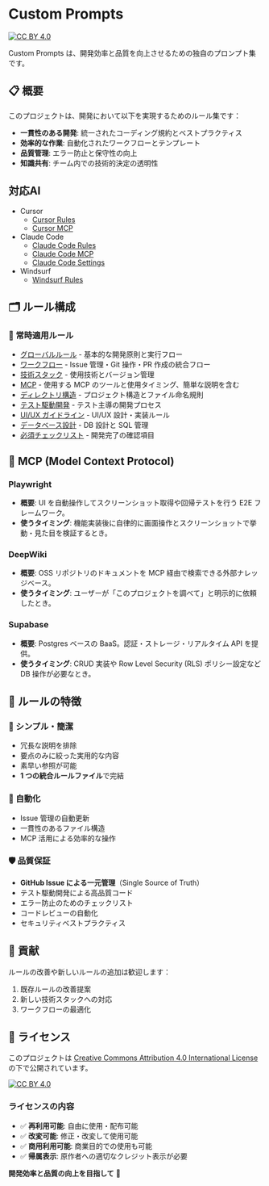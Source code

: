 # Custom Prompts

[![CC BY 4.0][cc-by-shield]][cc-by]

Custom Prompts は、開発効率と品質を向上させるための独自のプロンプト集です。

[cc-by]: http://creativecommons.org/licenses/by/4.0/
[cc-by-shield]: https://img.shields.io/badge/License-CC%20BY%204.0-lightgrey.svg

## 📋 概要

このプロジェクトは、開発において以下を実現するためのルール集です：

- **一貫性のある開発**: 統一されたコーディング規約とベストプラクティス
- **効率的な作業**: 自動化されたワークフローとテンプレート
- **品質管理**: エラー防止と保守性の向上
- **知識共有**: チーム内での技術的決定の透明性

## 対応AI

- Cursor
  - [Cursor Rules](./.cursor/rules/index.mdc)
  - [Cursor MCP](./.cursor/mcp.json)
- Claude Code
  - [Claude Code Rules](./CLAUDE.md)
  - [Claude Code MCP](./mcp.json)
  - [Claude Code Settings](./.claude/settings.local.json)
- Windsurf
  - [Windsurf Rules](./.windsurf/rules/index.md)

## 🗂️ ルール構成

### 🔄 常時適用ルール

- [グローバルルール](#global-rules) - 基本的な開発原則と実行フロー
- [ワークフロー](#workflows) - Issue 管理・Git 操作・PR 作成の統合フロー
- [技術スタック](#tech-stack) - 使用技術とバージョン管理
- [MCP](#mcp) - 使用する MCP のツールと使用タイミング、簡単な説明を含む
- [ディレクトリ構造](#directory-structure) - プロジェクト構造とファイル命名規則
- [テスト駆動開発](#test-driven-development) - テスト主導の開発プロセス
- [UI/UX ガイドライン](#uiux-guidelines) - UI/UX 設計・実装ルール
- [データベース設計](#database-design) - DB 設計と SQL 管理
- [必須チェックリスト](#essential-checklist) - 開発完了の確認項目

## 🔧 MCP (Model Context Protocol)

### Playwright

- **概要**: UI を自動操作してスクリーンショット取得や回帰テストを行う E2E フレームワーク。
- **使うタイミング**: 機能実装後に自律的に画面操作とスクリーンショットで挙動・見た目を検証するとき。

### DeepWiki

- **概要**: OSS リポジトリのドキュメントを MCP 経由で検索できる外部ナレッジベース。
- **使うタイミング**: ユーザーが「このプロジェクトを調べて」と明示的に依頼したとき。

### Supabase

- **概要**: Postgres ベースの BaaS。認証・ストレージ・リアルタイム API を提供。
- **使うタイミング**: CRUD 実装や Row Level Security (RLS) ポリシー設定など DB 操作が必要なとき。

## 📝 ルールの特徴

### 🎯 シンプル・簡潔

- 冗長な説明を排除
- 要点のみに絞った実用的な内容
- 素早い参照が可能
- **1 つの統合ルールファイル**で完結

### 🔄 自動化

- Issue 管理の自動更新
- 一貫性のあるファイル構造
- MCP 活用による効率的な操作

### 🛡️ 品質保証

- **GitHub Issue による一元管理**（Single Source of Truth）
- テスト駆動開発による高品質コード
- エラー防止のためのチェックリスト
- コードレビューの自動化
- セキュリティベストプラクティス

## 🤝 貢献

ルールの改善や新しいルールの追加は歓迎します：

1. 既存ルールの改善提案
2. 新しい技術スタックへの対応
3. ワークフローの最適化

## 📄 ライセンス

このプロジェクトは [Creative Commons Attribution 4.0 International License](https://creativecommons.org/licenses/by/4.0/) の下で公開されています。

[![CC BY 4.0][cc-by-shield]][cc-by]

[cc-by]: http://creativecommons.org/licenses/by/4.0/
[cc-by-shield]: https://img.shields.io/badge/License-CC%20BY%204.0-lightgrey.svg

### ライセンスの内容

- ✅ **再利用可能**: 自由に使用・配布可能
- ✅ **改変可能**: 修正・改変して使用可能
- ✅ **商用利用可能**: 商業目的での使用も可能
- ✅ **帰属表示**: 原作者への適切なクレジット表示が必要

**開発効率と品質の向上を目指して** 🚀
